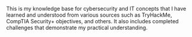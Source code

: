 This is my knowledge base for cybersecurity and IT concepts that I have learned and understood from various sources such as TryHackMe, CompTIA Security+ objectives, and others. It also includes completed challenges that demonstrate my practical understanding.
